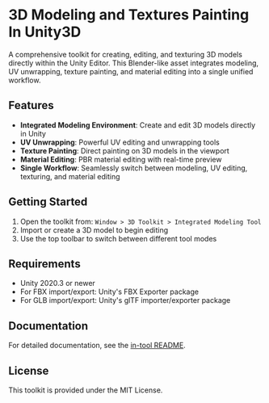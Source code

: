 # 3D Modeling and Textures Painting In Unity3D

A comprehensive toolkit for creating, editing, and texturing 3D models directly within the Unity Editor. This Blender-like asset integrates modeling, UV unwrapping, texture painting, and material editing into a single unified workflow.

## Features

- **Integrated Modeling Environment**: Create and edit 3D models directly in Unity
- **UV Unwrapping**: Powerful UV editing and unwrapping tools
- **Texture Painting**: Direct painting on 3D models in the viewport
- **Material Editing**: PBR material editing with real-time preview
- **Single Workflow**: Seamlessly switch between modeling, UV editing, texturing, and material editing

## Getting Started

1. Open the toolkit from: `Window > 3D Toolkit > Integrated Modeling Tool`
2. Import or create a 3D model to begin editing
3. Use the top toolbar to switch between different tool modes

## Requirements

- Unity 2020.3 or newer
- For FBX import/export: Unity's FBX Exporter package
- For GLB import/export: Unity's glTF importer/exporter package

## Documentation

For detailed documentation, see the [in-tool README](Editor/3DToolkit/README.md).

## License

This toolkit is provided under the MIT License. 